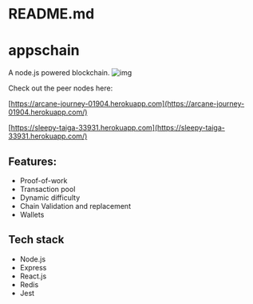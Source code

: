 # README.md

# appschain

A node.js powered blockchain.
![img](https://github.com/apoorvamohite/readme-images/blob/main/Screenshot%202022-10-01%20135919.png)

Check out the peer nodes here:

[https://arcane-journey-01904.herokuapp.com](https://arcane-journey-01904.herokuapp.com/)

[https://sleepy-taiga-33931.herokuapp.com](https://sleepy-taiga-33931.herokuapp.com/)

## Features:

- Proof-of-work
- Transaction pool
- Dynamic difficulty
- Chain Validation and replacement
- Wallets

## Tech stack

- Node.js
- Express
- React.js
- Redis
- Jest
